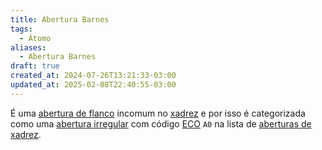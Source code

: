 ```yaml
---
title: Abertura Barnes
tags:
  - Átomo
aliases:
  - Abertura Barnes
draft: true
created_at: 2024-07-26T13:21:33-03:00
updated_at: 2025-02-08T22:40:55-03:00
---
```


É uma [abertura de flanco](Xadrez_Aberturas_de_flanco.md) incomum no [xadrez](../../../08/06/atomo/Xadrez.md) e por isso é categorizada como uma [abertura irregular](Xadrez_Aberturas_irregulares.md) com código [ECO](../entrada/Encyclopaedia_of_Chess_Openings.md) `A0` na lista de [aberturas de xadrez](Xadrez_Aberturas.md).